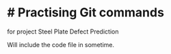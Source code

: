 # # Practising Git commands

for project Steel Plate Defect Prediction

Will include the code file in sometime.